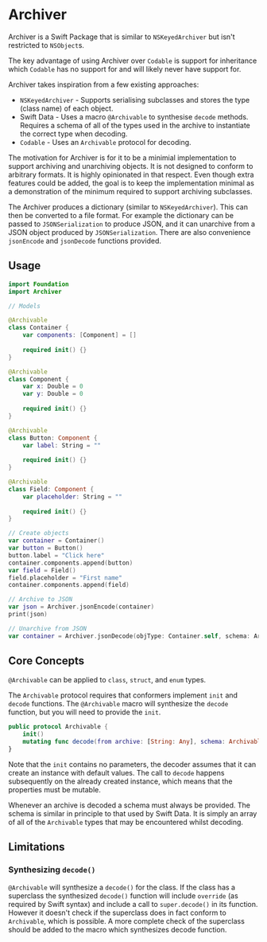 # Archiver

Archiver is a Swift Package that is similar to `NSKeyedArchiver` but isn't restricted to `NSObject`s. 

The key advantage of using Archiver over `Codable` is support for inheritance which `Codable` has no support for and will likely never have support for.

Archiver takes inspiration from a few existing approaches:
- `NSKeyedArchiver` - Supports serialising subclasses and stores the type (class name) of each object.
- Swift Data - Uses a macro `@Archivable` to synthesise `decode` methods. Requires a schema of all of the types used in the archive to instantiate the correct type when decoding.
- `Codable` - Uses an `Archivable` protocol for decoding.

The motivation for Archiver is for it to be a minimial implementation to support archiving and unarchiving objects. It is not designed to conform to arbitrary formats. It is highly opinionated in that respect. Even though extra features could be added, the goal is to keep the implementation minimal as a demonstration of the minimum required to support archiving subclasses.

The Archiver produces a dictionary (similar to `NSKeyedArchiver`). This can then be converted to a file format. For example the dictionary can be passed to `JSONSerialization` to produce JSON, and it can unarchive from a JSON object produced by `JSONSerialization`. There are also convenience `jsonEncode` and `jsonDecode` functions provided.

## Usage

```swift
import Foundation
import Archiver

// Models

@Archivable
class Container {
    var components: [Component] = []
    
    required init() {}
}

@Archivable
class Component {
    var x: Double = 0
    var y: Double = 0
    
    required init() {}
}

@Archivable
class Button: Component {
    var label: String = ""
    
    required init() {}
}

@Archivable
class Field: Component {
    var placeholder: String = ""
    
    required init() {}
}

// Create objects
var container = Container()
var button = Button()
button.label = "Click here"
container.components.append(button)
var field = Field()
field.placeholder = "First name"
container.components.append(field)

// Archive to JSON
var json = Archiver.jsonEncode(container)
print(json)

// Unarchive from JSON
var container = Archiver.jsonDecode(objType: Container.self, schema: ArchivableSchema([Container.self, Component.self, Button.self, Field.self]), json: json)
```

## Core Concepts

`@Archivable` can be applied to `class`, `struct`, and `enum` types.

The `Archivable` protocol requires that conformers implement `init` and `decode` functions. The `@Archivable` macro will synthesize the `decode` function, but you will need to provide the `init`.

```swift
public protocol Archivable {
    init()
    mutating func decode(from archive: [String: Any], schema: ArchivableSchema) throws
}
```

Note that the `init` contains no parameters, the decoder assumes that it can create an instance with default values. The call to `decode` happens subsequently on the already created instance, which means that the properties must be mutable.

Whenever an archive is decoded a schema must always be provided. The schema is similar in principle to that used by Swift Data. It is simply an array of all of the `Archivable` types that may be encountered whilst decoding.

## Limitations

### Synthesizing `decode()`

`@Archivable` will synthesize a `decode()` for the class. If the class has a superclass the synthesized `decode()` function will include `override` (as required by Swift syntax) and include a call to `super.decode()` in its function. However it doesn't check if the superclass does in fact conform to `Archivable`, which is possible. A more complete check of the superclass should be added to the macro which synthesizes decode function.
